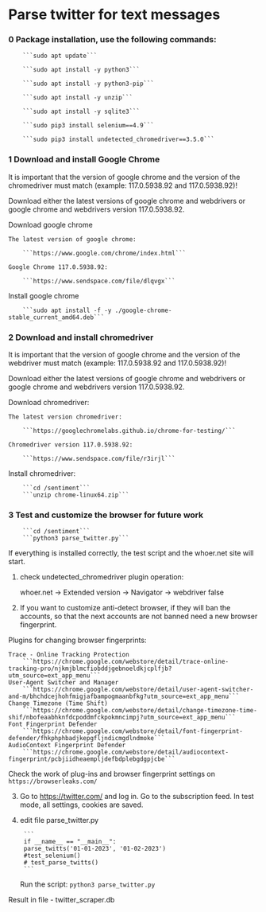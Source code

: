 # Parse twitter for text messages


### 0 Package installation, use the following commands:

        ```sudo apt update```

        ```sudo apt install -y python3```

        ```sudo apt install -y python3-pip```

        ```sudo apt install -y unzip```

        ```sudo apt install -y sqlite3```

        ```sudo pip3 install selenium==4.9```

        ```sudo pip3 install undetected_chromedriver==3.5.0```
     

### 1 Download and install Google Chrome

It is important that the version of google chrome and the version of the chromedriver must match (example: 117.0.5938.92 and 117.0.5938.92)!

Download either the latest versions of google chrome and webdrivers or google chrome and webdrivers version 117.0.5938.92.

Download google chrome

    The latest version of google chrome:

        ```https://www.google.com/chrome/index.html```

    Google Chrome 117.0.5938.92:

        ```https://www.sendspace.com/file/dlqvgx```
        
Install google chrome
        
        ```sudo apt install -f -y ./google-chrome-stable_current_amd64.deb```        


### 2 Download and install chromedriver 

It is important that the version of google chrome and the version of the webdriver must match (example: 117.0.5938.92 and 117.0.5938.92)!

Download either the latest versions of google chrome and webdrivers or google chrome and webdrivers version 117.0.5938.92.

Download chromedriver:

    The latest version chromedriver:
    
        ```https://googlechromelabs.github.io/chrome-for-testing/```
        
    Chromedriver version 117.0.5938.92:
    
        ```https://www.sendspace.com/file/r3irjl```
        
Install chromedriver:

        ```cd /sentiment```
        ```unzip chrome-linux64.zip```


### 3 Test and customize the browser for future work

        ```cd /sentiment```
        ```python3 parse_twitter.py```

If everything is installed correctly, the test script and the whoer.net site will start. 

1. check undetected_chromedriver plugin operation:

    whoer.net -> Extended version -> Navigator -> webdriver false

2. If you want to customize anti-detect browser, if they will ban the accounts, so that the next accounts are not banned need a new browser fingerprint.

Plugins for changing browser fingerprints:

    Trace - Online Tracking Protection
        ```https://chrome.google.com/webstore/detail/trace-online-tracking-pro/njkmjblmcfiobddjgebnoeldkjcplfjb?utm_source=ext_app_menu```
    User-Agent Switcher and Manager
        ```https://chrome.google.com/webstore/detail/user-agent-switcher-and-m/bhchdcejhohfmigjafbampogmaanbfkg?utm_source=ext_app_menu```
    Change Timezone (Time Shift)
        ```https://chrome.google.com/webstore/detail/change-timezone-time-shif/nbofeaabhknfdcpoddmfckpokmncimpj?utm_source=ext_app_menu```
    Font Fingerprint Defender
        ```https://chrome.google.com/webstore/detail/font-fingerprint-defender/fhkphphbadjkepgfljndicmgdlndmoke```
    AudioContext Fingerprint Defender
        ```https://chrome.google.com/webstore/detail/audiocontext-fingerprint/pcbjiidheaempljdefbdplebgdgpjcbe```

Check the work of plug-ins and browser fingerprint settings on 
        ```https://browserleaks.com/```

3. Go to https://twitter.com/ and log in. Go to the subscription feed. In test mode, all settings, cookies are saved.

4. edit file parse_twitter.py

        ```
        if __name__ == "__main__":
        parse_twitts('01-01-2023', '01-02-2023')
        #test_selenium()
        # test_parse_twitts()
        ```
    Run the script:
        ```python3 parse_twitter.py```

Result in file - twitter_scraper.db



